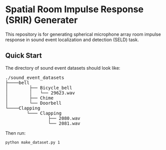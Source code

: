 # Spatial Room Impulse Response (SRIR) Generater

This repository is for generating spherical microphone array room impulse response in sound event localization and detection (SELD) task.

## Quick Start
The directory of sound event datasets should look like:

<pre>
./sound_event_datasets
├────bell
│        ├── Bicycle_bell
│        │   └── 29623.wav
│        ├── Chime
│        └── Doorbell
└────Clapping
        └─── Clapping
                ├── 2080.wav
                └── 2081.wav
</pre>

Then run: 
``` shell
python make_dataset.py 1
```